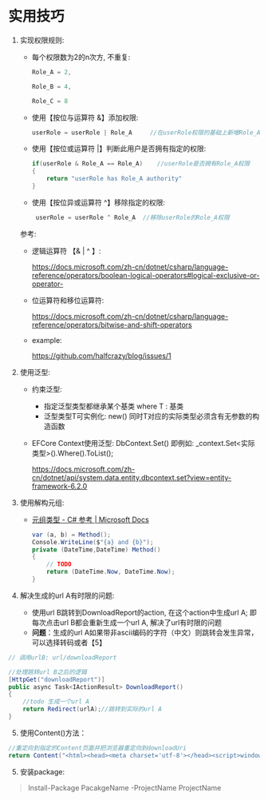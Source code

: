 # 实用技巧

1. 实现权限规则: 

   + 每个权限数为2的n次方, 不重复:

     ```c#
     Role_A = 2,
     
     Role_B = 4,
     
     Role_C = 8
     ```

   + 使用【按位与运算符 &】添加权限: 

     ```c#
     userRole = userRole | Role_A     //在userRole权限的基础上新增Role_A权限
     ```

   + 使用【按位或运算符 |】判断此用户是否拥有指定的权限:

     ```c#
     if(userRole & Role_A == Role_A)	//userRole是否拥有Role_A权限
     {
         return "userRole has Role_A authority"
     }
     ```
     
   + 使用【按位异或运算符 ^】移除指定的权限:

     ```c#
      userRole = userRole ^ Role_A  //移除userRole的Role_A权限
     ```
   
     

   参考:

   + 逻辑运算符 【& | ^ 】:

     https://docs.microsoft.com/zh-cn/dotnet/csharp/language-reference/operators/boolean-logical-operators#logical-exclusive-or-operator-
   
   + 位运算符和移位运算符:
   
     https://docs.microsoft.com/zh-cn/dotnet/csharp/language-reference/operators/bitwise-and-shift-operators
   
   + example:
   
     https://github.com/halfcrazy/blog/issues/1
   
2. 使用泛型:

   + 约束泛型:
   
     + 指定泛型类型都继承某个基类 where T : 基类
     + 泛型类型T可实例化: new() 同时T对应的实际类型必须含有无参数的构造函数
   
   + EFCore Context使用泛型: DbContext.Set<TEntity>() 即例如: _context.Set<实际类型>().Where().ToList();
   
     https://docs.microsoft.com/zh-cn/dotnet/api/system.data.entity.dbcontext.set?view=entity-framework-6.2.0
   
3. 使用解构元组:

   + [元组类型 - C# 参考 | Microsoft Docs](https://docs.microsoft.com/zh-cn/dotnet/csharp/language-reference/builtin-types/value-tuples)

     ```c#
     var (a, b) = Method();
     Console.WriteLine($"{a} and {b}");
     private (DateTime,DateTime) Method()
     {
         // TODO 
         return (DateTime.Now, DateTime.Now);
     }
     ```

4. 解决生成的url A有时限的问题:

   + 使用url B跳转到DownloadReport的action, 在这个action中生成url A; 即每次点击url B都会重新生成一个url A, 解决了url有时限的问题
   + **问题**：生成的url A如果带非ascii编码的字符（中文）则跳转会发生异常，可以选择转码或者【5】

```c#
// 调用urlB: url/downloadReport

//处理跳转url B之后的逻辑
[HttpGet("downloadReport")]
public async Task<IActionResult> DownloadReport()
{
    //todo 生成一个url A
    return Redirect(urlA);//跳转到实际的url A
}

```
5. 使用Content()方法：

```c#
//重定向到指定的Content页面并把浏览器重定向到downloadUri
return Content("<html><head><meta charset='utf-8'></head><script>window.location.href ='" + downloadUri + "'</script></html>","text/html");
```



5. 安装package:

> Install-Package PacakgeName -ProjectName ProjectName